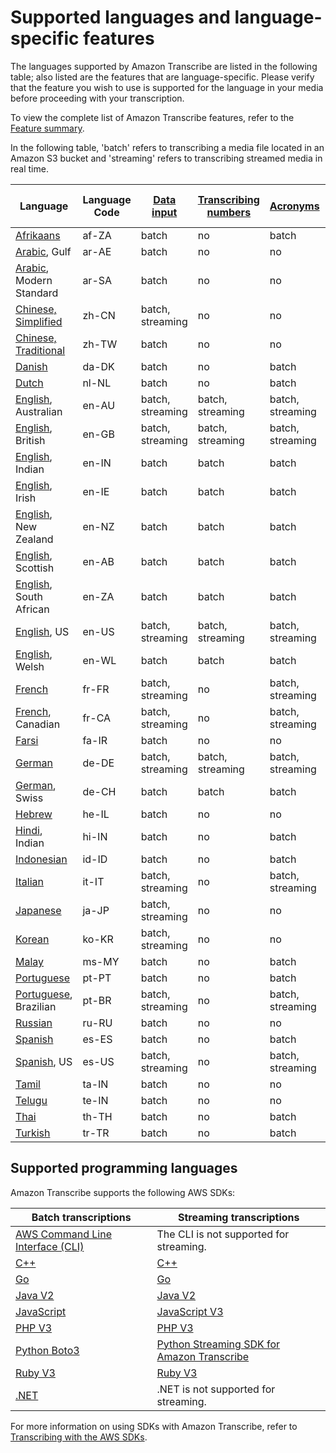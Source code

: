 # Supported languages and language\-specific features<a name="supported-languages"></a>

The languages supported by Amazon Transcribe are listed in the following table; also listed are the features that are language\-specific\. Please verify that the feature you wish to use is supported for the language in your media before proceeding with your transcription\.

To view the complete list of Amazon Transcribe features, refer to the [Feature summary](feature-matrix.md)\.

In the following table, 'batch' refers to transcribing a media file located in an Amazon S3 bucket and 'streaming' refers to transcribing streamed media in real time\.


|  **Language**  |  **Language Code**  |  **[Data input](how-input.md)**  |  **[Transcribing numbers](how-numbers.md)**  |  **[Acronyms](custom-vocabulary-create-table.md)**  |  **[Custom language models](custom-language-models.md)**  |  **[Redaction](pii-redaction.md)**  |  **[Call Analytics](call-analytics.md)**  | 
| --- | --- | --- | --- | --- | --- | --- | --- | 
| [Afrikaans](charsets.md#char-afrikaans) | af\-ZA | batch | no | batch | no | no | no | 
| [Arabic](charsets.md#char-arabic), Gulf | ar\-AE | batch | no | no | no | no | batch | 
| [Arabic](charsets.md#char-arabic), Modern Standard | ar\-SA | batch | no | no | no | no | no | 
| [Chinese, Simplified](charsets.md#char-chinese-man-cn) | zh\-CN | batch, streaming | no | no | no | no | batch | 
| [Chinese, Traditional](charsets.md#char-chinese-man-tw) | zh\-TW | batch | no | no | no | no | no | 
| [Danish](charsets.md#char-danish) | da\-DK | batch | no | batch | no | no | no | 
| [Dutch](charsets.md#char-dutch) | nl\-NL | batch | no | batch | no | no | no | 
| [English](charsets.md#char-english), Australian | en\-AU | batch, streaming | batch, streaming | batch, streaming | batch | no | batch | 
| [English](charsets.md#char-english), British | en\-GB | batch, streaming | batch, streaming | batch, streaming | batch, streaming | no | batch | 
| [English](charsets.md#char-english), Indian | en\-IN | batch | batch | batch | no | no | batch | 
| [English](charsets.md#char-english), Irish | en\-IE | batch | batch | batch | no | no | batch | 
| [English](charsets.md#char-english), New Zealand | en\-NZ | batch | batch | batch | no | no | no | 
| [English](charsets.md#char-english), Scottish | en\-AB | batch | batch | batch | no | no | batch | 
| [English](charsets.md#char-english), South African | en\-ZA | batch | batch | batch | no | no | no | 
| [English](charsets.md#char-english), US | en\-US | batch, streaming | batch, streaming | batch, streaming | batch, streaming | batch, streaming | batch | 
| [English](charsets.md#char-english), Welsh | en\-WL | batch | batch | batch | no | no | batch | 
| [French](charsets.md#char-french) | fr\-FR | batch, streaming | no | batch, streaming | no | no | batch | 
| [French](charsets.md#char-french), Canadian | fr\-CA | batch, streaming | no | batch, streaming | no | no | batch | 
| [Farsi](charsets.md#char-farsi) | fa\-IR | batch | no | no | no | no | no | 
| [German](charsets.md#char-german) | de\-DE | batch, streaming | batch, streaming | batch, streaming | no | no | batch | 
| [German](charsets.md#char-german), Swiss | de\-CH | batch | batch | batch | no | no | batch | 
| [Hebrew](charsets.md#char-hebrew) | he\-IL | batch | no | no | no | no | no | 
| [Hindi](charsets.md#char-hindi), Indian | hi\-IN | batch | no | batch | batch | no | batch | 
| [Indonesian](charsets.md#char-indonesian) | id\-ID | batch | no | batch | no | no | no | 
| [Italian](charsets.md#char-italian) | it\-IT | batch, streaming | no | batch, streaming | no | no | batch | 
| [Japanese](charsets.md#char-japanese) | ja\-JP | batch, streaming | no | no | no | no | batch | 
| [Korean](charsets.md#char-korean) | ko\-KR | batch, streaming | no | no | no | no | batch | 
| [Malay](charsets.md#char-malay) | ms\-MY | batch | no | batch | no | no | no | 
| [Portuguese](charsets.md#char-portuguese) | pt\-PT | batch | no | batch | no | no | batch | 
| [Portuguese](charsets.md#char-portuguese), Brazilian | pt\-BR | batch, streaming | no | batch, streaming | no | no | batch | 
| [Russian](charsets.md#char-russian) | ru\-RU | batch | no | no | no | no | no | 
| [Spanish](charsets.md#char-spanish) | es\-ES | batch | no | batch | no | no | batch | 
| [Spanish](charsets.md#char-spanish), US | es\-US | batch, streaming | no | batch, streaming | batch | no | batch | 
| [Tamil](charsets.md#char-tamil) | ta\-IN | batch | no | no | no | no | no | 
| [Telugu](charsets.md#char-telugu) | te\-IN | batch | no | no | no | no | no | 
| [Thai](charsets.md#char-thai) | th\-TH | batch | no | batch | no | no | no | 
| [Turkish](charsets.md#char-turkish) | tr\-TR | batch | no | batch | no | no | no | 

## Supported programming languages<a name="supported-sdks"></a>

Amazon Transcribe supports the following AWS SDKs:


| Batch transcriptions | Streaming transcriptions | 
| --- | --- | 
| [AWS Command Line Interface \(CLI\)](https://docs.aws.amazon.com/cli/latest/reference/transcribe/index.html#cli-aws-transcribe) | The CLI is not supported for streaming\. | 
| [C\+\+](https://sdk.amazonaws.com/cpp/api/LATEST/namespace_aws_1_1_transcribe_service.html) | [C\+\+](https://github.com/aws/aws-sdk-cpp/tree/master/aws-cpp-sdk-transcribestreaming) | 
| [Go](https://docs.aws.amazon.com/sdk-for-go/api/service/transcribeservice/) | [Go](https://docs.aws.amazon.com/sdk-for-go/api/service/transcribestreamingservice/) | 
| [Java V2](https://sdk.amazonaws.com/java/api/latest/software/amazon/awssdk/services/transcribe/TranscribeClient.html) | [Java V2](https://github.com/aws/aws-sdk-java-v2/tree/master/services/transcribestreaming) | 
| [JavaScript](https://docs.aws.amazon.com/AWSJavaScriptSDK/latest/AWS/TranscribeService.html) | [JavaScript V3](https://github.com/aws/aws-sdk-js-v3/tree/master/clients/client-transcribe-streaming) | 
| [PHP V3](https://docs.aws.amazon.com/aws-sdk-php/v3/api/namespace-Aws.TranscribeService.html) | [PHP V3](https://github.com/aws/aws-sdk-php/releases/tag/3.172.4) | 
| [Python Boto3](https://boto3.amazonaws.com/v1/documentation/api/latest/reference/services/transcribe.html) | [Python Streaming SDK for Amazon Transcribe](https://github.com/awslabs/amazon-transcribe-streaming-sdk) | 
| [Ruby V3](https://docs.aws.amazon.com/sdk-for-ruby/v3/api/Aws/TranscribeService.html) | [Ruby V3](https://github.com/aws/aws-sdk-ruby/tree/version-3/gems/aws-sdk-transcribestreamingservice) | 
| [\.NET](https://docs.aws.amazon.com/sdkfornet/v3/apidocs/items/TranscribeService/NTranscribeService.html) | \.NET is not supported for streaming\. | 

For more information on using SDKs with Amazon Transcribe, refer to [Transcribing with the AWS SDKs](getting-started-sdk.md)\.